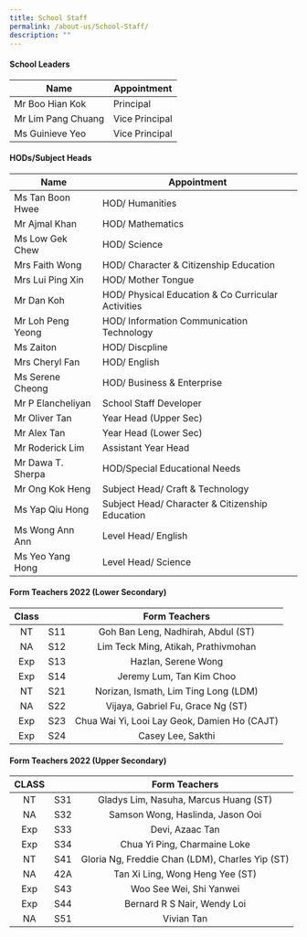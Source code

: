 ```yaml
---
title: School Staff
permalink: /about-us/School-Staff/
description: ""
---
```

#### School Leaders

| Name               | Appointment     |
|--------------------|-----------------|
| Mr Boo Hian Kok    | Principal       |
| Mr Lim Pang Chuang | Vice Principal  |
| Ms Guinieve Yeo    | Vice Principal  |

#### HODs/Subject Heads

| Name               | Appointment                                        |
|--------------------|----------------------------------------------------|
| Ms Tan Boon Hwee   | HOD/ Humanities                                    |
| Mr Ajmal Khan      | HOD/ Mathematics                                   |
| Ms Low Gek Chew    | HOD/ Science                                       |
| Mrs Faith Wong     | HOD/ Character & Citizenship Education             |
| Mrs Lui Ping Xin   | HOD/ Mother Tongue                                 |
| Mr Dan Koh         | HOD/ Physical Education & Co Curricular Activities |
| Mr Loh Peng Yeong  | HOD/ Information Communication Technology          |
| Ms Zaiton          | HOD/ Discpline                                     |
| Mrs Cheryl Fan     | HOD/ English                                       |
| Ms Serene Cheong   | HOD/ Business & Enterprise                         |
| Mr P Elancheliyan  | School Staff Developer                             |
| Mr  Oliver Tan     | Year Head (Upper Sec)                              |
| Mr Alex Tan        | Year Head (Lower Sec)                              |
| Mr Roderick Lim    | Assistant Year Head                                ||                   |                                                 |||
| Mr Dawa T. Sherpa | HOD/Special Educational Needs                   |
| Mr Ong Kok Heng   | Subject Head/ Craft & Technology                |
| Ms Yap Qiu Hong   | Subject Head/ Character & Citizenship Education |
| Ms Wong Ann Ann   | Level Head/ English                             |
| Ms Yeo Yang Hong  | Level Head/ Science                             |

#### Form Teachers 2022 (Lower Secondary)

| Class   |        |                  Form Teachers                  |
|:-------:|:------:|:-----------------------------------------------:|
|    NT   |  S11   |         Goh Ban Leng, Nadhirah, Abdul (ST)        |
|    NA   |  S12   |        Lim Teck Ming, Atikah,  Prathivmohan       |
|   Exp   |   S13  | Hazlan,                 Serene Wong              |
|    Exp  |   S14  |             Jeremy Lum,  Tan Kim Choo              |
|    NT   |   S21  |         Norizan, Ismath, Lim Ting Long (LDM)      |
|    NA   |    S22 |         Vijaya, Gabriel Fu, Grace Ng (ST)          |
|   Exp   |    S23 |     Chua Wai Yi, Looi Lay Geok, Damien Ho (CAJT)  |
|   Exp   |   S24  |                  Casey Lee, Sakthi               |

#### Form Teachers 2022 (Upper Secondary)

| CLASS |        |                   Form Teachers                  |
|:-----:|:------:|:------------------------------------------------:|
|   NT  |   S31  |       Gladys Lim,  Nasuha,  Marcus Huang (ST)      |
|   NA  |   S32  |         Samson Wong,  Haslinda,  Jason Ooi         |
|   Exp |   S33  |                 Devi, Azaac Tan                   |
|  Exp  |   S34  |           Chua Yi Ping,  Charmaine Loke           |
|   NT  |   S41  |  Gloria Ng,  Freddie Chan (LDM),  Charles Yip (ST) |
|   NA  |   42A  |          Tan Xi Ling,  Wong Heng Yee (ST)         |
|   Exp |   S43  |               Woo See Wei, Shi Yanwei             |
|   Exp |   S44  |            Bernard R S Nair,  Wendy Loi           |
|   NA  |   S51  |                     Vivian Tan                   |
